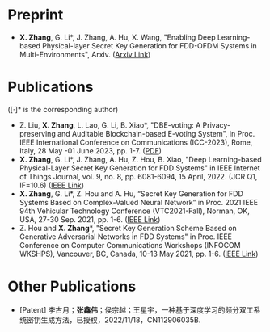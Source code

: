# Preprint
- **X. Zhang**, G. Li*, J. Zhang, A. Hu, X. Wang, "Enabling Deep Learning-based Physical-layer Secret Key Generation for FDD-OFDM Systems in Multi-Environments", Arxiv. ([Arxiv Link](https://arxiv.org/abs/2211.03065))

# Publications 
([⋅]* is the corresponding author)
- Z. Liu, **X. Zhang**, L. Lao, G. Li, B. Xiao*, "DBE-voting: A Privacy-preserving and Auditable Blockchain-based E-voting System", in Proc. IEEE International Conference on Communications (ICC-2023), Rome, Italy, 28 May -01 June 2023, pp. 1-7. ([PDF](_pages/File/2023-ICC.pdf))
- **X. Zhang**, G. Li*, J. Zhang, A. Hu, Z. Hou, B. Xiao, "Deep Learning-based Physical-Layer Secret Key Generation for FDD Systems" in IEEE Internet of Things Journal, vol. 9, no. 8, pp. 6081-6094, 15 April, 2022. (JCR Q1, IF=10.6) ([IEEE Link](https://ieeexplore.ieee.org/document/9526766))
- **X. Zhang**, G. Li*, Z. Hou and A. Hu, “Secret Key Generation for FDD Systems Based on Complex-Valued Neural Network” in Proc. 2021 IEEE 94th Vehicular Technology Conference (VTC2021-Fall), Norman, OK, USA, 27-30 Sep. 2021, pp. 1-6. ([IEEE Link](https://ieeexplore.ieee.org/document/9625252))
- Z. Hou and **X. Zhang***, "Secret Key Generation Scheme Based on Generative Adversarial Networks in FDD Systems" in Proc. IEEE Conference on Computer Communications Workshops (INFOCOM WKSHPS), Vancouver, BC, Canada, 10-13 May 2021, pp. 1-6. ([IEEE Link](https://ieeexplore.ieee.org/document/9484457))

# Other Publications
- [Patent] 李古月；**张鑫伟**；侯宗越；王星宇，一种基于深度学习的频分双工系统密钥生成方法，已授权，2022/11/18，CN112906035B.
